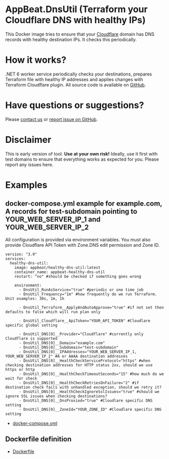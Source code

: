 # AppBeat.DnsUtil (Terraform your Cloudflare DNS with healthy IPs)

This Docker image tries to ensure that your [Cloudflare](https://www.cloudflare.com/) domain has DNS records with healthy destination IPs. It checks this periodically.

# How it works?

.NET 6 worker service periodically checks your destinations, prepares Terraform file with healthy IP addresses and applies changes with Terraform Cloudflare plugin. All source code is available on [GitHub](https://github.com/AppBeat/AppBeat.DnsUtil/tree/master/AppBeat.DnsUtil.HealthyDns).

# Have questions or suggestions?

Please [contact us](https://www.appbeat.io/contact) or [report issue on GitHub](https://github.com/AppBeat/AppBeat.DnsUtil/issues).

# Disclaimer

This is early version of tool. **Use at your own risk!** Ideally, use it first with test domains to ensure that everything works as expected for you. Please report any issues here.

# Examples

## docker-compose.yml example for example.com, A records for test-subdomain pointing to YOUR_WEB_SERVER_IP_1 and YOUR_WEB_SERVER_IP_2

All configuration is provided via environment variables. You must also provide Cloudflare API Token with Zone.DNS edit permission and Zone ID.

```
version: "3.9"
services:
  healthy-dns-util:
    image: appbeat/healthy-dns-util:latest
    container_name: appbeat-healthy-dns-util
    restart: "no" #should be checked if something goes wrong

    environment:
      - DnsUtil_RunAsService="true" #periodic or one time job
      - DnsUtil_Frequency="1m" #how frequently do we run Terraform. Unit examples: 30s, 1m, 1h

      - DnsUtil_Terraform__ApplyAndAutoApprove="true" #if not set then defaults to false which will run plan only

      - DnsUtil_Cloudflare__ApiToken="YOUR_API_TOKEN" #Cloudlare specific global setting

      - DnsUtil_DNS[0]__Provider="Cloudflare" #currently only Cloudflare is supported
      - DnsUtil_DNS[0]__Domain="example.com"
      - DnsUtil_DNS[0]__Subdomain="test-subdomain"
      - DnsUtil_DNS[0]__IPAddresses="YOUR_WEB_SERVER_IP_1, YOUR_WEB_SERVER_IP_2" #A or AAAA destination addresses
      - DnsUtil_DNS[0]__HealthCheckServiceProtocol="https" #when checking destination addresses for HTTP status 2xx, should we use https or http
      - DnsUtil_DNS[0]__HealthCheckTimeoutSeconds="15" #how much do we wait for check
      - DnsUtil_DNS[0]__HealthCheckRetriesOnFailure="2" #if destination check fails with unhandled exception, should we retry it?
      - DnsUtil_DNS[0]__HealthCheckIgnoreSslIssues="true" #should we ignore SSL issues when checking destinations?
      - DnsUtil_DNS[0]__DnsProxied="true" #Cloudlare specific DNS setting
      - DnsUtil_DNS[0]__ZoneId="YOUR_ZONE_ID" #Cloudlare specific DNS setting
```

* [docker-compose.yml](https://github.com/AppBeat/AppBeat.DnsUtil/blob/master/AppBeat.DnsUtil.HealthyDns/docker-compose.yml)

## Dockerfile definition
* [Dockerfile](https://github.com/AppBeat/AppBeat.DnsUtil/blob/master/AppBeat.DnsUtil.HealthyDns/Dockerfile)
